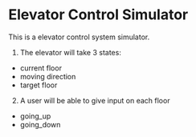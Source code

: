 # Elevator Control Simulator

This is a elevator control system simulator.

1. The elevator will take 3 states:
  - current floor
  - moving direction
  - target floor
2. A user will be able to give input on each floor
  - going_up
  - going_down